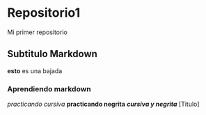 # Repositorio1
Mi primer repositorio

## Subtitulo Markdown

**esto** es una bajada

### Aprendiendo markdown

*practicando cursiva*
**practicando negrita**
***cursiva y negrita***
[Titulo]
<Codigo1>
<Codigo2>
<Codigo3>
  
